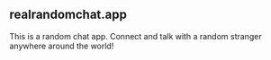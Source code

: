 ## realrandomchat.app

This is a random chat app. Connect and talk with a random stranger anywhere around the world!